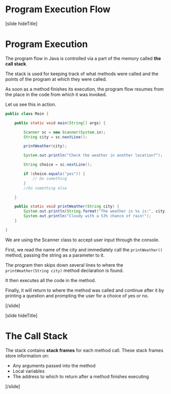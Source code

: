 # Program Execution Flow

[slide hideTitle]

# Program Execution

The program flow in Java is controlled via a part of the memory called **the call stack**. 

The stack is used for keeping track of what methods were called and the points of the program at which they were called.

As soon as a method finishes its execution, the program flow resumes from the place in the code from which it was invoked.

Let us see this in action.

```java
public class Main {

    public static void main(String[] args) {

        Scanner sc = new Scanner(System.in);
        String city = sc.nextLine();

        printWeather(city);

        System.out.println("Check the weather in another location?");

        String choice = sc.nextLine();

        if (choice.equals("yes")) {
            // Do something
        }
        //Do something else

    }

    public static void printWeather(String city) {
        System.out.println(String.format("The weather in %s is:", city));
        System.out.println("Cloudy with a 53% chance of rain!");
    }

}
```

We are using the Scanner class to accept user input through the console.

First, we read the name of the city and immediately call the `printWeather()` method, passing the string as a parameter to it.

The program then skips down several lines to where the `printWeather(String city)` method declaration is found.

It then executes all the code in the method.

Finally, it will return to where the method was called and continue after it by printing a question and prompting the user for a choice of yes or no.




[/slide]

[slide hideTitle]

# The Call Stack

The stack contains **stack frames** for each method call. These stack frames store information on:

- Any arguments passed into the method
- Local variables
- The address to which to return after a method finishes executing



[/slide]